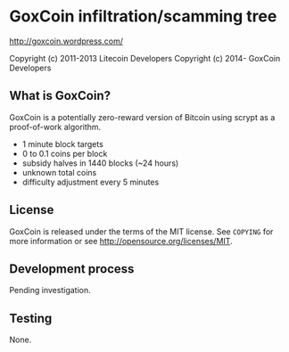 GoxCoin infiltration/scamming tree
==================================

http://goxcoin.wordpress.com/

Copyright (c) 2011-2013 Litecoin Developers
Copyright (c) 2014-     GoxCoin Developers


What is GoxCoin?
----------------

GoxCoin is a potentially zero-reward version of Bitcoin using scrypt as a proof-of-work algorithm.

 - 1 minute block targets
 - 0 to 0.1 coins per block
 - subsidy halves in 1440 blocks (~24 hours)
 - unknown total coins
 - difficulty adjustment every 5 minutes


License
-------

GoxCoin is released under the terms of the MIT license. See `COPYING` for more
information or see http://opensource.org/licenses/MIT.


Development process
-------------------

Pending investigation.


Testing
-------

None.

